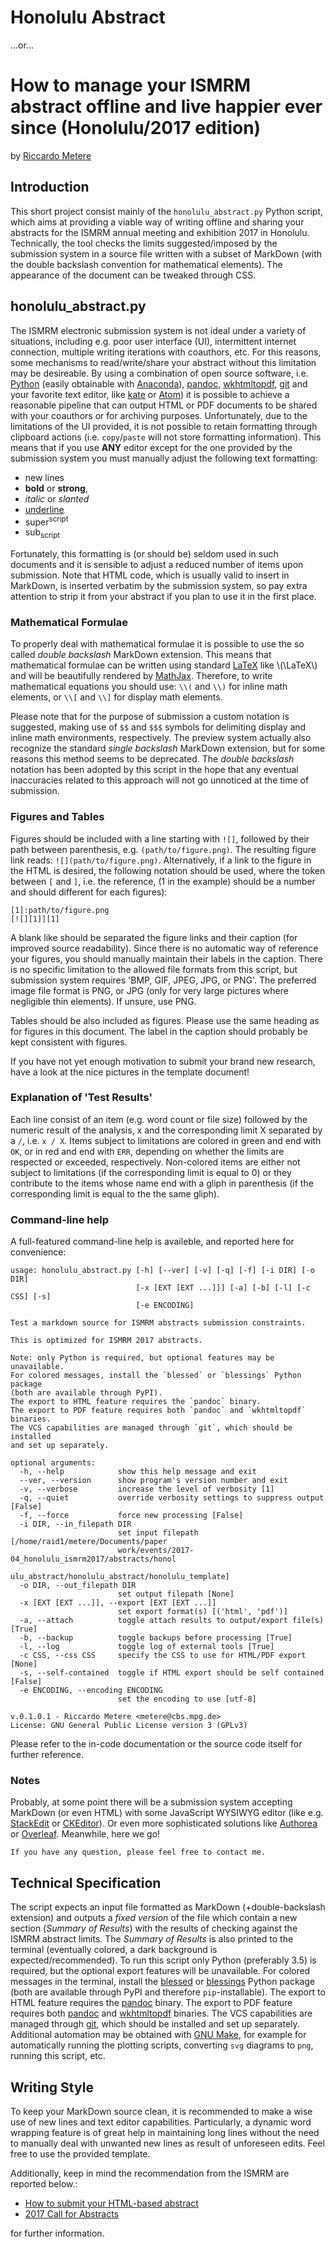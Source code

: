 Honolulu Abstract
=================

...or...

How to manage your ISMRM abstract offline and live happier ever since (Honolulu/2017 edition)
=============================================================================================

by [Riccardo Metere](mailto:metere@cbs.mpg.de)


## Introduction
This short project consist mainly of the `honolulu_abstract.py` Python script, which aims at providing a viable way of writing offline and sharing your abstracts for the ISMRM annual meeting and exhibition 2017 in Honolulu. Technically, the tool checks the limits suggested/imposed by the submission system in a source file written with a subset of MarkDown (with the double backslash convention for mathematical elements). The appearance of the document can be tweaked through CSS.


## honolulu_abstract.py
The ISMRM electronic submission system is not ideal under a variety of situations, including e.g. poor user interface (UI), intermittent internet connection, multiple writing iterations with coauthors, etc.
For this reasons, some mechanisms to read/write/share your abstract without this limitation may be desireable. By using a combination of open source software, i.e. [Python](https://www.python.org) (easily obtainable with [Anaconda](https://www.continuum.io/)), [pandoc](http://pandoc.org), [wkhtmltopdf](http://wkhtmltopdf.org), [git](https://git-scm.com) and your favorite text editor, like [kate](https://kate-editor.org) or [Atom](https://atom.io/)) it is possible to achieve a reasonable pipeline that can output HTML or PDF documents to be shared with your coauthors or for archiving purposes. Unfortunately, due to the limitations of the UI provided, it is not possible to retain formatting through clipboard actions (i.e. `copy`/`paste` will not store formatting information). This means that if you use **ANY** editor except for the one provided by the submission system you must manually adjust the following text formatting:

- new lines
- **bold** or __strong__,
- *italic* or _slanted_
- <u>underline</u>
- super<sup>script</sup>
- sub<sub>script</sub>

Fortunately, this formatting is (or should be) seldom used in such documents and it is sensible to adjust a reduced number of items upon submission. Note that HTML code, which is usually valid to insert in MarkDown, is inserted verbatim by the submission system, so pay extra attention to strip it from your abstract if you plan to use it in the first place.


### Mathematical Formulae

To properly deal with mathematical formulae it is possible to use the so called *double backslash* MarkDown extension. This means that mathematical formulae can be written using standard [LaTeX](https://www.latex-project.org/) like \\(\LaTeX\\) and will be beautifully rendered by [MathJax](https://www.mathjax.org/). Therefore, to write mathematical equations you should use: `\\(` and `\\)` for inline math elements, or `\\[` and `\\]` for display math elements.

Please note that for the purpose of submission a custom notation is suggested, making use of `$$` and `$$$` symbols for delimiting display and inline math environments, respectively. The preview system actually also recognize the standard *single backslash* MarkDown extension, but for some reasons this method seems to be deprecated. The *double backslash* notation has been adopted by this script in the hope that any eventual inaccuracies related to this approach will not go unnoticed at the time of submission.


### Figures and Tables

Figures should be included with a line starting with `![]`, followed by their path between parenthesis, e.g. `(path/to/figure.png)`. The resulting figure link reads: `![](path/to/figure.png)`.
Alternatively, if a link to the figure in the HTML is desired, the following notation should be used, where the token between `[` and `]`, i.e. the reference, (1 in the example) should be a number and should different for each figures):

    [1]:path/to/figure.png
    [![][1]][1]


A blank like should be separated the figure links and their caption (for improved source readability).
Since there is no automatic way of reference your figures, you should manually maintain their labels in the caption.
There is no specific limitation to the allowed file formats from this script, but submission system requires 'BMP, GIF, JPEG, JPG, or PNG'. The preferred image file format is PNG, or JPG (only for very large pictures where negligible thin elements).
If unsure, use PNG.

Tables should be also included as figures. Please use the same heading as for figures in this document. The label in the caption should probably be kept consistent with figures.

If you have not yet enough motivation to submit your brand new research, have a look at the nice pictures in the template document!


### Explanation of 'Test Results'
Each line consist of an item (e.g. word count or file size) followed by the numeric result of the analysis, x and the corresponding limit X separated by a `/`, i.e. `x / X`.
Items subject to limitations are colored in <span class="green">green</span> and end with `OK`, or in <span class="red">red</span> and end with `ERR`, depending on whether the limits are respected or exceeded, respectively. Non-colored items are either not subject to limitations (if the corresponding limit is equal to 0) or they contribute to the items whose name end with a gliph in parenthesis (if the corresponding limit is equal to the the same gliph).


### Command-line help

A full-featured command-line help is availeble, and reported here for convenience:

    usage: honolulu_abstract.py [-h] [--ver] [-v] [-q] [-f] [-i DIR] [-o DIR]
                                [-x [EXT [EXT ...]]] [-a] [-b] [-l] [-c CSS] [-s]
                                [-e ENCODING]
    
    Test a markdown source for ISMRM abstracts submission constraints.
    
    This is optimized for ISMRM 2017 abstracts.
    
    Note: only Python is required, but optional features may be unavailable.
    For colored messages, install the `blessed` or `blessings` Python package
    (both are available through PyPI).
    The export to HTML feature requires the `pandoc` binary.
    The export to PDF feature requires both `pandoc` and `wkhtmltopdf` binaries.
    The VCS capabilities are managed through `git`, which should be installed
    and set up separately.
    
    optional arguments:
      -h, --help            show this help message and exit
      --ver, --version      show program's version number and exit
      -v, --verbose         increase the level of verbosity [1]
      -q, --quiet           override verbosity settings to suppress output [False]
      -f, --force           force new processing [False]
      -i DIR, --in_filepath DIR
                            set input filepath [/home/raid1/metere/Documents/paper
                            work/events/2017-04_honolulu_ismrm2017/abstracts/honol
                            ulu_abstract/honolulu_abstract/honolulu_template]
      -o DIR, --out_filepath DIR
                            set output filepath [None]
      -x [EXT [EXT ...]], --export [EXT [EXT ...]]
                            set export format(s) [('html', 'pdf')]
      -a, --attach          toggle attach results to output/export file(s) [True]
      -b, --backup          toggle backups before processing [True]
      -l, --log             toggle log of external tools [True]
      -c CSS, --css CSS     specify the CSS to use for HTML/PDF export [None]
      -s, --self-contained  toggle if HTML export should be self contained [False]
      -e ENCODING, --encoding ENCODING
                            set the encoding to use [utf-8]
    
    v.0.1.0.1 - Riccardo Metere <metere@cbs.mpg.de>
    License: GNU General Public License version 3 (GPLv3)

Please refer to the in-code documentation or the source code itself for further reference.


### Notes

Probably, at some point there will be a submission system accepting MarkDown (or even HTML) with some JavaScript WYSIWYG editor (like e.g. [StackEdit](https://stackedit.io) or [CKEditor](http://ckeditor.com)). Or even more sophisticated solutions like [Authorea](http://www.authorea.com) or [Overleaf](http://www.overleaf.com). Meanwhile, here we go!

    If you have any question, please feel free to contact me.


## Technical Specification
The script expects an input file formatted as MarkDown (+double-backslash extension) and outputs a *fixed version* of the file which contain a new section (*Summary of Results*) with the results of checking against the ISMRM abstract limits.
The *Summary of Results* is also printed to the terminal (eventually colored, a dark background is expected/recommended).
To run this script only Python (preferably 3.5) is required, but the optional export  features will be unavailable.
For colored messages in the terminal, install the [blessed](https://pypi.python.org/pypi/blessed) or [blessings](https://pypi.python.org/pypi/blessings) Python package (both are available through PyPI and therefore `pip`-installable).
The export to HTML feature requires the [pandoc](http://pandoc.org/installing.html) binary.
The export to PDF feature requires both [pandoc](http://pandoc.org/installing.html) and [wkhtmltopdf](http://wkhtmltopdf.org/downloads.html) binaries.
The VCS capabilities are managed through [git](https://git-scm.com/downloads), which should be installed
and set up separately.
Additional automation may be obtained with [GNU Make](https://www.gnu.org/software/make/), for example for automatically running the plotting scripts, converting `svg` diagrams to `png`, running this script, etc.


## Writing Style
To keep your MarkDown source clean, it is recommended to make a wise use of new lines and text editor capabilities. Particularly, a dynamic word wrapping feature is of great help in maintaining long lines without the need to manually deal with unwanted new lines as result of unforeseen edits. Feel free to use the provided template.

Additionally, keep in mind the recommendation from the ISMRM are reported below.:

- [How to submit your HTML-based abstract](http://www.ismrm.org/2017-annual-meeting-exhibition/2017-call-for-abstracts/how-to-submit-your-html-based-abstract/)
- [2017 Call for Abstracts](http://www.ismrm.org/2017-annual-meeting-exhibition/2017-call-for-abstracts/)

for further information.

